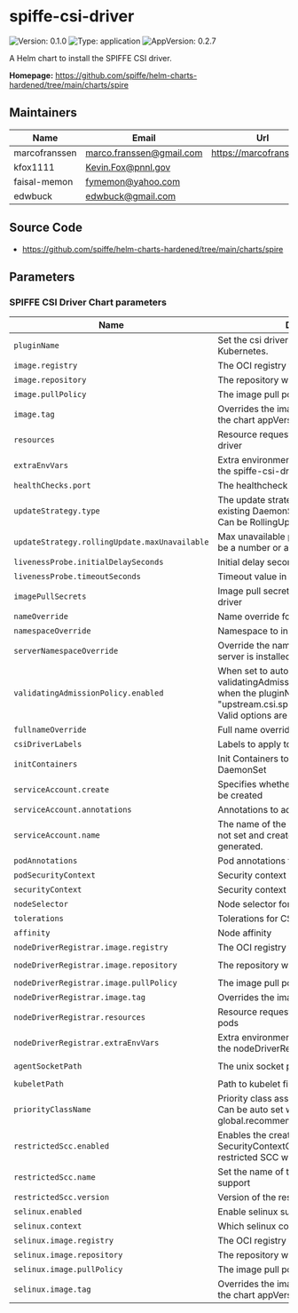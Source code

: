 # spiffe-csi-driver

![Version: 0.1.0](https://img.shields.io/badge/Version-0.1.0-informational?style=flat-square) ![Type: application](https://img.shields.io/badge/Type-application-informational?style=flat-square) ![AppVersion: 0.2.7](https://img.shields.io/badge/AppVersion-0.2.7-informational?style=flat-square)

A Helm chart to install the SPIFFE CSI driver.

**Homepage:** <https://github.com/spiffe/helm-charts-hardened/tree/main/charts/spire>

## Maintainers

| Name | Email | Url |
| ---- | ------ | --- |
| marcofranssen | <marco.franssen@gmail.com> | <https://marcofranssen.nl> |
| kfox1111 | <Kevin.Fox@pnnl.gov> |  |
| faisal-memon | <fymemon@yahoo.com> |  |
| edwbuck | <edwbuck@gmail.com> |  |

## Source Code

* <https://github.com/spiffe/helm-charts-hardened/tree/main/charts/spire>

<!-- The parameters section is generated using helm-docs.sh and should not be edited by hand. -->

## Parameters

### SPIFFE CSI Driver Chart parameters

| Name                                          | Description                                                                                                                                                              | Value                                       |
| --------------------------------------------- | ------------------------------------------------------------------------------------------------------------------------------------------------------------------------ | ------------------------------------------- |
| `pluginName`                                  | Set the csi driver name deployed to Kubernetes.                                                                                                                          | `csi.spiffe.io`                             |
| `image.registry`                              | The OCI registry to pull the image from                                                                                                                                  | `ghcr.io`                                   |
| `image.repository`                            | The repository within the registry                                                                                                                                       | `spiffe/spiffe-csi-driver`                  |
| `image.pullPolicy`                            | The image pull policy                                                                                                                                                    | `IfNotPresent`                              |
| `image.tag`                                   | Overrides the image tag whose default is the chart appVersion                                                                                                            | `""`                                        |
| `resources`                                   | Resource requests and limits for spiffe-csi-driver                                                                                                                       | `{}`                                        |
| `extraEnvVars`                                | Extra environment variables to be added to the spiffe-csi-driver container                                                                                               | `[]`                                        |
| `healthChecks.port`                           | The healthcheck port for spiffe-csi-driver                                                                                                                               | `9809`                                      |
| `updateStrategy.type`                         | The update strategy to use to replace existing DaemonSet pods with new pods. Can be RollingUpdate or OnDelete.                                                           | `RollingUpdate`                             |
| `updateStrategy.rollingUpdate.maxUnavailable` | Max unavailable pods during update. Can be a number or a percentage.                                                                                                     | `1`                                         |
| `livenessProbe.initialDelaySeconds`           | Initial delay seconds for livenessProbe                                                                                                                                  | `5`                                         |
| `livenessProbe.timeoutSeconds`                | Timeout value in seconds for livenessProbe                                                                                                                               | `5`                                         |
| `imagePullSecrets`                            | Image pull secret details for spiffe-csi-driver                                                                                                                          | `[]`                                        |
| `nameOverride`                                | Name override for spiffe-csi-driver                                                                                                                                      | `""`                                        |
| `namespaceOverride`                           | Namespace to install spiffe-csi-driver                                                                                                                                   | `""`                                        |
| `serverNamespaceOverride`                     | Override the namespace that the spire-server is installed into                                                                                                           | `""`                                        |
| `validatingAdmissionPolicy.enabled`           | When set to auto, the validatingAdmissionPolicy will be enabled when the pluginName == "upstream.csi.spiffe.io" and k8s >= 1.30.0. Valid options are [auto, true, false] | `auto`                                      |
| `fullnameOverride`                            | Full name override for spiffe-csi-driver                                                                                                                                 | `""`                                        |
| `csiDriverLabels`                             | Labels to apply to the CSIDriver                                                                                                                                         | `{}`                                        |
| `initContainers`                              | Init Containers to apply to the CSI Driver DaemonSet                                                                                                                     | `[]`                                        |
| `serviceAccount.create`                       | Specifies whether a service account should be created                                                                                                                    | `true`                                      |
| `serviceAccount.annotations`                  | Annotations to add to the service account                                                                                                                                | `{}`                                        |
| `serviceAccount.name`                         | The name of the service account to use. If not set and create is true, a name is generated.                                                                              | `""`                                        |
| `podAnnotations`                              | Pod annotations for spiffe-csi-driver                                                                                                                                    | `{}`                                        |
| `podSecurityContext`                          | Security context for CSI driver pods                                                                                                                                     | `{}`                                        |
| `securityContext`                                      | Security context                                                                                                                                    | `true`                                      |
| `nodeSelector`                                | Node selector for CSI driver pods                                                                                                                                        | `{}`                                        |
| `tolerations`                                 | Tolerations for CSI driver pods                                                                                                                                          | `[]`                                        |
| `affinity`                                    | Node affinity                                                                                                                                                            | `{}`                                        |
| `nodeDriverRegistrar.image.registry`          | The OCI registry to pull the image from                                                                                                                                  | `registry.k8s.io`                           |
| `nodeDriverRegistrar.image.repository`        | The repository within the registry                                                                                                                                       | `sig-storage/csi-node-driver-registrar`     |
| `nodeDriverRegistrar.image.pullPolicy`        | The image pull policy                                                                                                                                                    | `IfNotPresent`                              |
| `nodeDriverRegistrar.image.tag`               | Overrides the image tag                                                                                                                                                  | `v2.9.4`                                    |
| `nodeDriverRegistrar.resources`               | Resource requests and limits for CSI driver pods                                                                                                                         | `{}`                                        |
| `nodeDriverRegistrar.extraEnvVars`            | Extra environment variables to be added to the nodeDriverRegistrar container                                                                                             | `[]`                                        |
| `agentSocketPath`                             | The unix socket path to the spire-agent                                                                                                                                  | `/run/spire/agent-sockets/spire-agent.sock` |
| `kubeletPath`                                 | Path to kubelet file                                                                                                                                                     | `/var/lib/kubelet`                          |
| `priorityClassName`                           | Priority class assigned to daemonset pods. Can be auto set with global.recommendations.priorityClassName.                                                                | `""`                                        |
| `restrictedScc.enabled`                       | Enables the creation of a SecurityContextConstraint based on the restricted SCC with CSI volume support                                                                  | `false`                                     |
| `restrictedScc.name`                          | Set the name of the restricted SCC with CSI support                                                                                                                      | `""`                                        |
| `restrictedScc.version`                       | Version of the restricted SCC                                                                                                                                            | `2`                                         |
| `selinux.enabled`                             | Enable selinux support                                                                                                                                                   | `false`                                     |
| `selinux.context`                             | Which selinux context to use                                                                                                                                             | `container_file_t`                          |
| `selinux.image.registry`                      | The OCI registry to pull the image from                                                                                                                                  | `registry.access.redhat.com`                |
| `selinux.image.repository`                    | The repository within the registry                                                                                                                                       | `ubi9`                                      |
| `selinux.image.pullPolicy`                    | The image pull policy                                                                                                                                                    | `Always`                                    |
| `selinux.image.tag`                           | Overrides the image tag whose default is the chart appVersion                                                                                                            | `latest`                                    |

